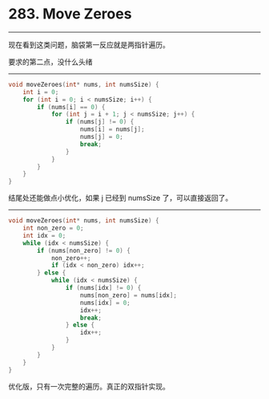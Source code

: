 # 283. Move Zeroes

---

现在看到这类问题，脑袋第一反应就是两指针遍历。

要求的第二点，没什么头绪

---

```c
void moveZeroes(int* nums, int numsSize) {
	int i = 0;
	for (int i = 0; i < numsSize; i++) {
		if (nums[i] == 0) {
			for (int j = i + 1; j < numsSize; j++) {
				if (nums[j] != 0) {
					nums[i] = nums[j];
					nums[j] = 0;
					break;
				}
			}
		}
	}
}
```

结尾处还能做点小优化，如果 j 已经到 numsSize 了，可以直接返回了。

---

```c
void moveZeroes(int* nums, int numsSize) {
	int non_zero = 0;
	int idx = 0;
	while (idx < numsSize) {
		if (nums[non_zero] != 0) {
			non_zero++;
			if (idx < non_zero) idx++;
		} else {
			while (idx < numsSize) {
				if (nums[idx] != 0) {
					nums[non_zero] = nums[idx];
					nums[idx] = 0;
					idx++;
					break;
				} else {
					idx++;
				}
			}
		}
	}
}
```

优化版，只有一次完整的遍历。真正的双指针实现。
